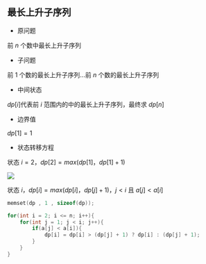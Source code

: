 <!--
 * @Description: 
 * @Version: 1.0
 * @Author: DaLao
 * @Email: dalao_li@163.com
 * @Date: 2021-12-01 20:09:43
 * @LastEditors: DaLao
 * @LastEditTime: 2021-12-06 23:48:31
-->

## 最长上升子序列

- 原问题

前 $n$ 个数中最长上升子序列
  
- 子问题

前 $1$ 个数的最长上升子序列...前 $n$ 个数的最长上升子序列

- 中间状态

$dp[i]$代表前 $i$ 范围内的中的最长上升子序列，最终求 $dp[n]$
  
- 边界值

$dp[1] = 1$
  
- 状态转移方程

状态 $i = 2$，$dp[2] = max(dp[1]，dp[1] + 1)$

![](https://cdn.hurra.ltd/img/20211201202623.png)


状态 $i$，$dp[i] = max(dp[i]，dp[j] + 1)$，$j < i$ 且 $a[j] < a[i]$

```c++
memset(dp , 1 , sizeof(dp));

for(int i = 2; i <= n; i++){
    for(int j = 1; j < i; j++){
        if(a[j] < a[i]){
            dp[i] = dp[i] > (dp[j] + 1) ? dp[i] : (dp[j] + 1);
        }
    }
}
```
